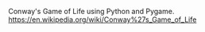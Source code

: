 Conway's Game of Life using Python and Pygame.
https://en.wikipedia.org/wiki/Conway%27s_Game_of_Life
